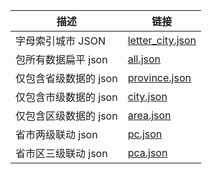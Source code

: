 | 描述                  | 链接                                                         |
| --------------------- | ------------------------------------------------------------ |
| 字母索引城市 JSON     | [letter_city.json](https://github.com/lblblong/amap-city-data/blob/dist/letter_city.json?raw=true) |
| 包所有数据扁平 json   | [all.json](https://github.com/lblblong/amap-city-data/blob/dist/all.json?raw=true) |
| 仅包含省级数据的 json | [province.json](https://github.com/lblblong/amap-city-data/blob/dist/province.json?raw=true) |
| 仅包含市级数据的 json | [city.json](https://github.com/lblblong/amap-city-data/blob/dist/city.json?raw=true) |
| 仅包含区级数据的 json | [area.json](https://github.com/lblblong/amap-city-data/blob/dist/area.json?raw=true) |
| 省市两级联动 json     | [pc.json](https://github.com/lblblong/amap-city-data/blob/dist/pc.json?raw=true) |
| 省市区三级联动 json   | [pca.json](https://github.com/lblblong/amap-city-data/blob/dist/pca.json?raw=true) |

